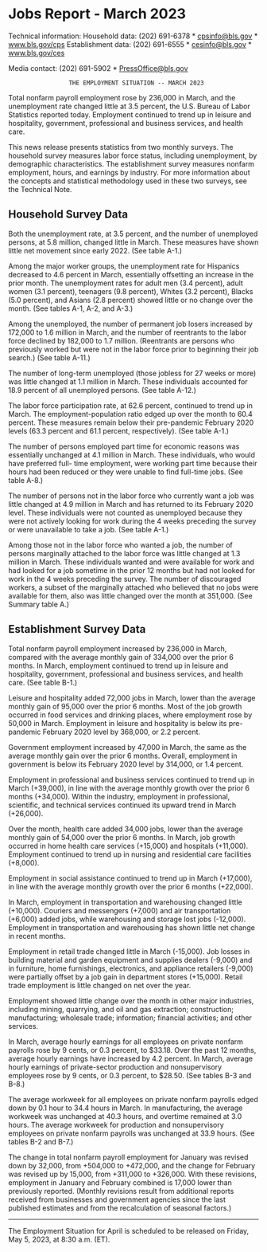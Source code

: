 # Jobs Report - March 2023

Technical information:
 Household data:     (202) 691-6378  *  cpsinfo@bls.gov  *  www.bls.gov/cps
 Establishment data: (202) 691-6555  *  cesinfo@bls.gov  *  www.bls.gov/ces

Media contact:	     (202) 691-5902  *  PressOffice@bls.gov


                     THE EMPLOYMENT SITUATION -- MARCH 2023


Total nonfarm payroll employment rose by 236,000 in March, and the unemployment rate
changed little at 3.5 percent, the U.S. Bureau of Labor Statistics reported today.
Employment continued to trend up in leisure and hospitality, government, professional
and business services, and health care.

This news release presents statistics from two monthly surveys. The household survey
measures labor force status, including unemployment, by demographic characteristics.
The establishment survey measures nonfarm employment, hours, and earnings by industry.
For more information about the concepts and statistical methodology used in these two
surveys, see the Technical Note.

## Household Survey Data

Both the unemployment rate, at 3.5 percent, and the number of unemployed persons, at
5.8 million, changed little in March. These measures have shown little net movement
since early 2022. (See table A-1.)

Among the major worker groups, the unemployment rate for Hispanics decreased to 4.6
percent in March, essentially offsetting an increase in the prior month. The
unemployment rates for adult men (3.4 percent), adult women (3.1 percent), teenagers
(9.8 percent), Whites (3.2 percent), Blacks (5.0 percent), and Asians (2.8 percent)
showed little or no change over the month. (See tables A-1, A-2, and A-3.)

Among the unemployed, the number of permanent job losers increased by 172,000 to 1.6
million in March, and the number of reentrants to the labor force declined by 182,000
to 1.7 million. (Reentrants are persons who previously worked but were not in the
labor force prior to beginning their job search.) (See table A-11.)

The number of long-term unemployed (those jobless for 27 weeks or more) was little
changed at 1.1 million in March. These individuals accounted for 18.9 percent of all
unemployed persons. (See table A-12.)

The labor force participation rate, at 62.6 percent, continued to trend up in March.
The employment-population ratio edged up over the month to 60.4 percent. These
measures remain below their pre-pandemic February 2020 levels (63.3 percent and 61.1
percent, respectively). (See table A-1.)

The number of persons employed part time for economic reasons was essentially
unchanged at 4.1 million in March. These individuals, who would have preferred full-
time employment, were working part time because their hours had been reduced or
they were unable to find full-time jobs. (See table A-8.)

The number of persons not in the labor force who currently want a job was little
changed at 4.9 million in March and has returned to its February 2020 level. These
individuals were not counted as unemployed because they were not actively looking
for work during the 4 weeks preceding the survey or were unavailable to take a job.
(See table A-1.)

Among those not in the labor force who wanted a job, the number of persons marginally
attached to the labor force was little changed at 1.3 million in March. These
individuals wanted and were available for work and had looked for a job sometime
in the prior 12 months but had not looked for work in the 4 weeks preceding the
survey. The number of discouraged workers, a subset of the marginally attached who
believed that no jobs were available for them, also was little changed over the month
at 351,000. (See Summary table A.)

## Establishment Survey Data

Total nonfarm payroll employment increased by 236,000 in March, compared with the
average monthly gain of 334,000 over the prior 6 months. In March, employment
continued to trend up in leisure and hospitality, government, professional and
business services, and health care. (See table B-1.)

Leisure and hospitality added 72,000 jobs in March, lower than the average monthly
gain of 95,000 over the prior 6 months. Most of the job growth occurred in food
services and drinking places, where employment rose by 50,000 in March. Employment
in leisure and hospitality is below its pre-pandemic February 2020 level by 368,000,
or 2.2 percent.

Government employment increased by 47,000 in March, the same as the average monthly
gain over the prior 6 months. Overall, employment in government is below its February
2020 level by 314,000, or 1.4 percent.

Employment in professional and business services continued to trend up in March
(+39,000), in line with the average monthly growth over the prior 6 months (+34,000).
Within the industry, employment in professional, scientific, and technical services
continued its upward trend in March (+26,000).

Over the month, health care added 34,000 jobs, lower than the average monthly gain
of 54,000 over the prior 6 months. In March, job growth occurred in home health
care services (+15,000) and hospitals (+11,000). Employment continued to trend up
in nursing and residential care facilities (+8,000).

Employment in social assistance continued to trend up in March (+17,000), in line
with the average monthly growth over the prior 6 months (+22,000).

In March, employment in transportation and warehousing changed little (+10,000).
Couriers and messengers (+7,000) and air transportation (+6,000) added jobs, while
warehousing and storage lost jobs (-12,000). Employment in transportation and
warehousing has shown little net change in recent months.

Employment in retail trade changed little in March (-15,000). Job losses in building
material and garden equipment and supplies dealers (-9,000) and in furniture, home
furnishings, electronics, and appliance retailers (-9,000) were partially offset
by a job gain in department stores (+15,000). Retail trade employment is little
changed on net over the year.

Employment showed little change over the month in other major industries, including
mining, quarrying, and oil and gas extraction; construction; manufacturing; wholesale
trade; information; financial activities; and other services.

In March, average hourly earnings for all employees on private nonfarm payrolls
rose by 9 cents, or 0.3 percent, to $33.18. Over the past 12 months, average hourly
earnings have increased by 4.2 percent. In March, average hourly earnings of
private-sector production and nonsupervisory employees rose by 9 cents, or 0.3
percent, to $28.50. (See tables B-3 and B-8.)

The average workweek for all employees on private nonfarm payrolls edged down by
0.1 hour to 34.4 hours in March. In manufacturing, the average workweek was unchanged
at 40.3 hours, and overtime remained at 3.0 hours. The average workweek for production
and nonsupervisory employees on private nonfarm payrolls was unchanged at 33.9 hours.
(See tables B-2 and B-7.)

The change in total nonfarm payroll employment for January was revised down by
32,000, from +504,000 to +472,000, and the change for February was revised up by
15,000, from +311,000 to +326,000. With these revisions, employment in January and
February combined is 17,000 lower than previously reported. (Monthly revisions result
from additional reports received from businesses and government agencies since the
last published estimates and from the recalculation of seasonal factors.)

_____________
The Employment Situation for April is scheduled to be released on Friday,
May 5, 2023, at 8:30 a.m. (ET).
